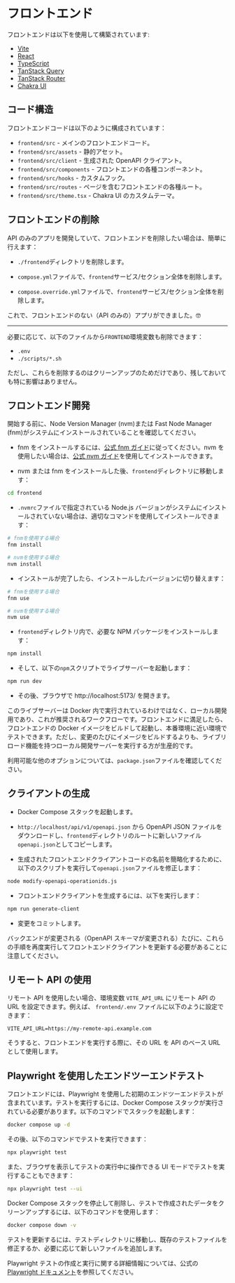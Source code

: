 # フロントエンド

フロントエンドは以下を使用して構築されています:

- [Vite](https://vitejs.dev/)
- [React](https://reactjs.org/)
- [TypeScript](https://www.typescriptlang.org/)
- [TanStack Query](https://tanstack.com/query)
- [TanStack Router](https://tanstack.com/router)
- [Chakra UI](https://chakra-ui.com/)

## コード構造

フロントエンドコードは以下のように構成されています：

- `frontend/src` - メインのフロントエンドコード。
- `frontend/src/assets` - 静的アセット。
- `frontend/src/client` - 生成された OpenAPI クライアント。
- `frontend/src/components` - フロントエンドの各種コンポーネント。
- `frontend/src/hooks` - カスタムフック。
- `frontend/src/routes` - ページを含むフロントエンドの各種ルート。
- `frontend/src/theme.tsx` - Chakra UI のカスタムテーマ。

## フロントエンドの削除

API のみのアプリを開発していて、フロントエンドを削除したい場合は、簡単に行えます：

- `./frontend`ディレクトリを削除します。

- `compose.yml`ファイルで、`frontend`サービス/セクション全体を削除します。

- `compose.override.yml`ファイルで、`frontend`サービス/セクション全体を削除します。

これで、フロントエンドのない（API のみの）アプリができました。🤓

---

必要に応じて、以下のファイルから`FRONTEND`環境変数も削除できます：

- `.env`
- `./scripts/*.sh`

ただし、これらを削除するのはクリーンアップのためだけであり、残しておいても特に影響はありません。

## フロントエンド開発

開始する前に、Node Version Manager (nvm)または Fast Node Manager (fnm)がシステムにインストールされていることを確認してください。

- fnm をインストールするには、[公式 fnm ガイド](https://github.com/Schniz/fnm#installation)に従ってください。nvm を使用したい場合は、[公式 nvm ガイド](https://github.com/nvm-sh/nvm#installing-and-updating)を使用してインストールできます。

- nvm または fnm をインストールした後、`frontend`ディレクトリに移動します：

```bash
cd frontend
```

- `.nvmrc`ファイルで指定されている Node.js バージョンがシステムにインストールされていない場合は、適切なコマンドを使用してインストールできます：

```bash
# fnmを使用する場合
fnm install

# nvmを使用する場合
nvm install
```

- インストールが完了したら、インストールしたバージョンに切り替えます：

```bash
# fnmを使用する場合
fnm use

# nvmを使用する場合
nvm use
```

- `frontend`ディレクトリ内で、必要な NPM パッケージをインストールします：

```bash
npm install
```

- そして、以下の`npm`スクリプトでライブサーバーを起動します：

```bash
npm run dev
```

- その後、ブラウザで http://localhost:5173/ を開きます。

このライブサーバーは Docker 内で実行されているわけではなく、ローカル開発用であり、これが推奨されるワークフローです。フロントエンドに満足したら、フロントエンドの Docker イメージをビルドして起動し、本番環境に近い環境でテストできます。ただし、変更のたびにイメージをビルドするよりも、ライブリロード機能を持つローカル開発サーバーを実行する方が生産的です。

利用可能な他のオプションについては、`package.json`ファイルを確認してください。

## クライアントの生成

- Docker Compose スタックを起動します。

- `http://localhost/api/v1/openapi.json` から OpenAPI JSON ファイルをダウンロードし、`frontend`ディレクトリのルートに新しいファイル`openapi.json`としてコピーします。

- 生成されたフロントエンドクライアントコードの名前を簡略化するために、以下のスクリプトを実行して`openapi.json`ファイルを修正します：

```bash
node modify-openapi-operationids.js
```

- フロントエンドクライアントを生成するには、以下を実行します：

```bash
npm run generate-client
```

- 変更をコミットします。

バックエンドが変更される（OpenAPI スキーマが変更される）たびに、これらの手順を再度実行してフロントエンドクライアントを更新する必要があることに注意してください。

## リモート API の使用

リモート API を使用したい場合、環境変数 `VITE_API_URL` にリモート API の URL を設定できます。例えば、 `frontend/.env` ファイルに以下のように設定できます：

```env
VITE_API_URL=https://my-remote-api.example.com
```

そうすると、フロントエンドを実行する際に、その URL を API のベース URL として使用します。

## Playwright を使用したエンドツーエンドテスト

フロントエンドには、Playwright を使用した初期のエンドツーエンドテストが含まれています。テストを実行するには、Docker Compose スタックが実行されている必要があります。以下のコマンドでスタックを起動します：

```bash
docker compose up -d
```

その後、以下のコマンドでテストを実行できます：

```bash
npx playwright test
```

また、ブラウザを表示してテストの実行中に操作できる UI モードでテストを実行することもできます：

```bash
npx playwright test --ui
```

Docker Compose スタックを停止して削除し、テストで作成されたデータをクリーンアップするには、以下のコマンドを使用します：

```bash
docker compose down -v
```

テストを更新するには、テストディレクトリに移動し、既存のテストファイルを修正するか、必要に応じて新しいファイルを追加します。

Playwright テストの作成と実行に関する詳細情報については、公式の[Playwright ドキュメント](https://playwright.dev/docs/intro)を参照してください。
